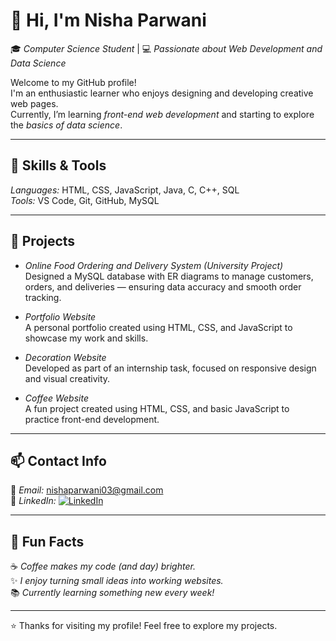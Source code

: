 # 👋 Hi, I'm Nisha Parwani  

🎓 *Computer Science Student* | 💻 *Passionate about Web Development and Data Science*

Welcome to my GitHub profile!  
I'm an enthusiastic learner who enjoys designing and developing creative web pages.  
Currently, I’m learning *front-end web development* and starting to explore the *basics of data science*.

---

## 🧠 Skills & Tools  

*Languages:* HTML, CSS, JavaScript, Java, C, C++, SQL  
*Tools:* VS Code, Git, GitHub, MySQL  

---

## 🚀 Projects  

- *Online Food Ordering and Delivery System (University Project)*  
  Designed a MySQL database with ER diagrams to manage customers, orders, and deliveries — ensuring data accuracy and smooth order tracking.  

- *Portfolio Website*  
  A personal portfolio created using HTML, CSS, and JavaScript to showcase my work and skills.  

- *Decoration Website*  
  Developed as part of an internship task, focused on responsive design and visual creativity.  

- *Coffee Website*  
  A fun project created using HTML, CSS, and basic JavaScript to practice front-end development.  

---

## 📫 Contact Info  

📧 *Email:* [nishaparwani03@gmail.com](mailto:nishaparwani03@gmail.com)  
🔗 *LinkedIn:* [![LinkedIn](https://img.shields.io/badge/LinkedIn-Profile-blue?logo=linkedin)](https://www.linkedin.com/in/nisha-parwani-54921331b)

---

## 🎉 Fun Facts  

☕ *Coffee makes my code (and day) brighter.*  
✨ *I enjoy turning small ideas into working websites.*  
📚 *Currently learning something new every week!*

---

⭐ Thanks for visiting my profile! Feel free to explore my projects.
